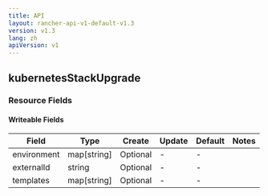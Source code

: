 ```yaml
---
title: API
layout: rancher-api-v1-default-v1.3
version: v1.3
lang: zh
apiVersion: v1
---
```


## kubernetesStackUpgrade



### Resource Fields

#### Writeable Fields

Field | Type | Create | Update | Default | Notes
---|---|---|---|---|---
environment | map[string] | Optional | - | - | 
externalId | string | Optional | - | - | 
templates | map[string] | Optional | - | - | 



<br>
